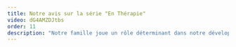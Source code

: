 ```yaml
---
title: Notre avis sur la série "En Thérapie"
video: dG4AMZDJtbs
order: 11
description: "Notre famille joue un rôle déterminant dans notre développement. Elle nous donne des gènes, des codes, des outils, des valeurs pour survivre dans notre environnement. Cet héritage peut pourtant être lourd à porter. Quels outils les psychologues peuvent utiliser pour aider leurs patients ? Faites la connaissance du génogramme, des la psychologie transgénérationnelle et de la psychogénéalogie !"
---
```

